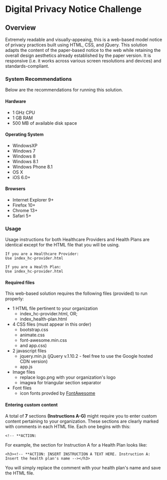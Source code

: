 # Digital Privacy Notice Challenge

## Overview

Extremely readable and visually-appeaing, this is a web-based model notice of privacy practices built using HTML, CSS, and jQuery. This solution adapts the content of the paper-based notice to the web while retaining the overall design aesthetics already established by the paper version. It is responsive (i.e. it works across various screen resolutions and devices) and standards-compliant.

### System Recommendations
Below are the recommendations for running this solution.

#### Hardware

* 1 GHz CPU
* 1 GB RAM
* 500 MB of available disk space  

#### Operating System

* WindowsXP
* Windows 7
* Windows 8
* Windows 8.1
* Windows Phone 8.1
* OS X
* iOS 6.0+

#### Browsers

* Internet Explorer 9+
* Firefox 10+
* Chrome 13+
* Safari 5+ 

### Usage

Usage instructions for both Healthcare Providers and Health Plans are identical except for the HTML file that you will be using.

```
If you are a Healthcare Provider:
Use index_hc-provider.html
```
```
If you are a Health Plan:
Use index_hc-provider.html
```
#### Required files
This web-based solution requires the following files (provided) to run properly:

* 1 HTML file pertinent to your organization
	- index_hc-provider.html, OR;
	- index_health-plan.html
* 4 CSS files (must appear in this order) 
 	- bootstrap.css
 	- animate.css
 	- font-awesome.min.css
 	- and app.css)
* 2 javascript files
	- jquery.min.js (jQuery v.1.10.2 - feel free to use the Google hosted CDN version)
	- app.js
* Image files
	- replace logo.png with your organization's logo
	- imagwa for triangular section separator
* Font files
	- icon fonts provded by [FontAwesome](http://fontawesome.io/)

#### Entering custom content

A total of **7** sections **(Instructions A-G)** might require you to enter custom content pertaining to your organization. These sections are clearly marked with comments in each HTML file. Each one begins with this:

	<!-- **ACTION:
	
For example, the section for Instruction A for a Health Plan looks like:
	
	<h3><!-- **ACTION: INSERT INSTRUCTION A TEXT HERE. Instruction A: Insert the health plan's name --></h3>
	
You will simply replace the comment with your health plan's name and save the HTML file.